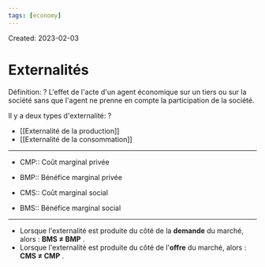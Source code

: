 ```yaml
---
tags: [economy]
---
```

Created: 2023-02-03

# Externalités
Définition:
?
L'effet de l'acte d'un agent économique sur un tiers ou sur la société sans que l'agent ne prenne en compte la participation de la société.
<!--SR:!2023-11-13,54,170-->

Il y a deux types d'externalité:
?
- [[Externalité de la production]]
- [[Externalité de la consommation]]
<!--SR:!2024-04-24,284,270-->

---
- CMP:: Coût marginal privée
<!--SR:!2023-11-06,176,270-->
- BMP:: Bénéfice marginal privée
<!--SR:!2023-11-04,167,250-->
- CMS:: Coût marginal social
<!--SR:!2024-02-20,242,270-->
- BMS:: Bénéfice marginal social
<!--SR:!2023-10-09,185,310-->

---

- Lorsque l'externalité est produite du côté de la **demande** du marché, alors : **BMS ≠ BMP** .
- Lorsque l'externalité est produite du côté de l'**offre** du marché, alors : **CMS ≠ CMP** .